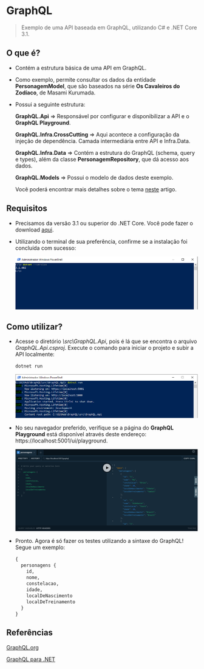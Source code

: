 # GraphQL

> Exemplo de uma API baseada em GraphQL, utilizando C# e .NET Core 3.1.

## O que é?

- Contém a estrutura básica de uma API em GraphQL.

- Como exemplo, permite consultar os dados da entidade **PersonagemModel**, que são baseados na série **Os Cavaleiros do Zodíaco**, de Masami Kurumada.

- Possui a seguinte estrutura:

    **GraphQL.Api** => Responsável por configurar e disponibilizar a API e o **GraphQL Playground**.

    **GraphQL.Infra.CrossCutting** => Aqui acontece a configuração da injeção de dependência. Camada intermediária entre API e Infra.Data.

    **GraphQL.Infra.Data** => Contém a estrutura do GraphQL (schema, query e types), além da classe **PersonagemRepository**, que dá acesso aos dados.
	
	**GraphQL.Models** => Possui o modelo de dados deste exemplo.

    Você poderá encontrar mais detalhes sobre o tema [neste](https://medium.com/@rafacapuano/falando-a-mesma-l%C3%ADngua-com-graphql-parte-1-22cb838d404c?source=friends_link&sk=48f05cac2ec164048f1184f5c772d0a8) artigo.

## Requisitos

- Precisamos da versão 3.1 ou superior do .NET Core. Você pode fazer o download [aqui](https://dotnet.microsoft.com/download/dotnet-core).

- Utilizando o terminal de sua preferência, confirme se a instalação foi concluída com sucesso:

    ![dotnet-version](attachments/dotnet-version.png)

## Como utilizar?

- Acesse o diretório *\src\GraphQL.Api*, pois é lá que se encontra o arquivo *GraphQL.Api.csproj*. Execute o comando para iniciar o projeto e subir a API localmente:

    ```
    dotnet run
    ```

    ![dotnet-run](attachments/dotnet-run.png)

- No seu navegador preferido, verifique se a página do **GraphQL Playground** está disponível através deste endereço: https://localhost:5001/ui/playground.

    ![graphlq-playground](attachments/graphql-playground.png)

- Pronto. Agora é só fazer os testes utilizando a sintaxe do GraphQL! Segue um exemplo:

    ```
    {
      personagens {
        id,
        nome,
        constelacao,
        idade,
        localDeNascimento
        localDeTreinamento
      }
    }
    ```

## Referências

[GraphQL.org](https://graphql.org/)

[GraphQL para .NET](https://github.com/graphql-dotnet/graphql-dotnet)